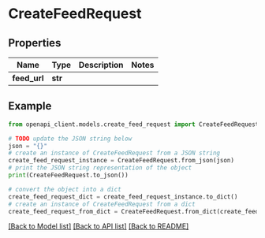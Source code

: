 # CreateFeedRequest


## Properties

Name | Type | Description | Notes
------------ | ------------- | ------------- | -------------
**feed_url** | **str** |  | 

## Example

```python
from openapi_client.models.create_feed_request import CreateFeedRequest

# TODO update the JSON string below
json = "{}"
# create an instance of CreateFeedRequest from a JSON string
create_feed_request_instance = CreateFeedRequest.from_json(json)
# print the JSON string representation of the object
print(CreateFeedRequest.to_json())

# convert the object into a dict
create_feed_request_dict = create_feed_request_instance.to_dict()
# create an instance of CreateFeedRequest from a dict
create_feed_request_from_dict = CreateFeedRequest.from_dict(create_feed_request_dict)
```
[[Back to Model list]](../README.md#documentation-for-models) [[Back to API list]](../README.md#documentation-for-api-endpoints) [[Back to README]](../README.md)


